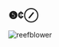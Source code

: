 ## ❺¢⊘ 

![reefblower](https://user-images.githubusercontent.com/93293719/189461417-bc5f139c-fc6c-4644-ae48-c39c525d59be.gif)
